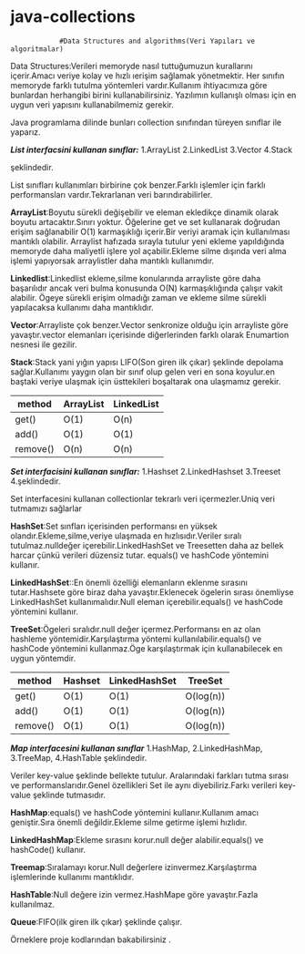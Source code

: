# java-collections
				#Data Structures and algorithms(Veri Yapıları ve algoritmalar)
Data Structures:Verileri memoryde nasıl tuttuğumuzun kurallarını içerir.Amacı veriye kolay ve hızlı ıerişim sağlamak yönetmektir.
Her sınıfın memoryde farklı tutulma yöntemleri vardır.Kullanım ihtiyacımıza göre bunlardan herhangibi birini kullanabilirsiniz.
Yazılımın kullanışlı olması için en uygun veri yapısını kullanabilmemiz gerekir.

Java programlama dilinde bunları collection sınıfından türeyen sınıflar ile yaparız.

***List interfacsini kullanan sınıflar:***
1.ArrayList
2.LinkedList
3.Vector
4.Stack

şeklindedir.

List sınıfları kullanımları birbirine çok benzer.Farklı işlemler için farklı performansları vardır.Tekrarlanan veri barındırabilirler.

**ArrayList**:Boyutu sürekli değişebilir ve eleman ekledikçe dinamik olarak boyutu artacaktır.Sınırı yoktur.
Öğelerine get ve set kullanarak doğrudan erişim sağlanabilir O(1) karmaşıklığı içerir.Bir veriyi aramak için kullanılması mantıklı olabilir.
Arraylist hafızada sırayla tutulur yeni ekleme yapıldığında memoryde daha maliyetli işlere yol açabilir.Ekleme silme dışında veri alma işlemi yapıyorsak arraylistler daha mantıklı kullanımdır.

**Linkedlist**:Linkedlist ekleme,silme konularında arrayliste göre daha başarılıdır ancak veri bulma konusunda O(N) karmaşıklığında çalışır vakit alabilir.
Ögeye sürekli erişim olmadığı zaman ve ekleme silme sürekli yapılacaksa kullanımı daha mantıklıdır.

**Vector**:Arrayliste çok benzer.Vector senkronize olduğu için arrayliste göre yavaştır.vector elemanları içerisinde diğerlerinden farklı olarak Enumartion nesnesi ile gezilir.

**Stack**:Stack yani yığın yapısı LIFO(Son giren ilk çıkar) şeklinde depolama sağlar.Kullanımı yaygın olan bir sınıf olup gelen veri en sona koyulur.en baştaki veriye ulaşmak için üsttekileri boşaltarak ona ulaşmamız gerekir.


|method	   |ArrayList |LinkedList|
|----------|----------|----------|
|get()		 | O(1)			|O(n)      |
|add()		 |O(1)			|O(1)      |
|remove()	 |O(n)			|O(n)      |

***Set interfacisini kullanan sınıflar:***
1.Hashset
2.LinkedHashset
3.Treeset
4.şeklindedir.

Set interfacesini kullanan collectionlar tekrarlı veri içermezler.Uniq veri tutmamızı sağlarlar

**HashSet**:Set sınfları içerisinden performansı en yüksek olandır.Ekleme,silme,veriye ulaşmada en hızlısıdır.Veriler sıralı tutulmaz.nulldeğer içerebilir.LinkedHashSet ve Treesetten daha az bellek harcar çünkü verileri düzensiz tutar.
equals() ve hashCode yöntemini kullanır.

**LinkedHashSet**::En önemli özelliği elemanların eklenme sırasını tutar.Hashsete göre biraz daha yavaştır.Eklenecek ögelerin sırası önemliyse LinkedHashSet kullanımalıdır.Null eleman içerebilir.equals() ve hashCode yöntemini kullanır.

**TreeSet**:Ögeleri sıralıdır.null değer içermez.Performansı en az olan hashleme yöntemidir.Karşılaştırma yöntemi kullanılabilir.equals() ve hashCode yöntemini kullanmaz.Öge karşılaştırmak için kullanabilecek en uygun yöntemdir.

|method	   |Hashset   |LinkedHashSet|TreeSet  |
|----------|----------|-------------|---------|
|get()		 |O(1)			|O(1)         |O(log(n))|
|add()		 |O(1)			|O(1)         |O(log(n))|
|remove()	 |O(1)			|O(1)         |O(log(n))|


***Map interfacesini kullanan sınıflar***
1.HashMap,
2.LinkedHashMap,
3.TreeMap,
4.HashTable şeklindedir.

Veriler key-value şeklinde bellekte tutulur. Aralarındaki farkları tutma sırası ve performanslarıdır.Genel özellikleri Set ile aynı diyebiliriz.Farkı verileri key-value şeklinde tutmasıdır.

**HashMap**:equals() ve hashCode yöntemini kullanır.Kullanım amacı geniştir.Sıra önemli değildir.Ekleme silme getirme işlemi hızlıdır.

**LinkedHashMap**:Ekleme sırasını korur.null değer alabilir.equals() ve hashCode() kullanır.

**Treemap**:Sıralamayı korur.Null değerlere izinvermez.Karşılaştırma işlemlerinde kullanımı mantıklıdır.

**HashTable**:Null değere izin vermez.HashMape göre yavaştır.Fazla kullanılmaz.

**Queue**:FIFO(ilk giren ilk çıkar) şeklinde çalışır.

Örneklere proje kodlarından bakabilirsiniz .



